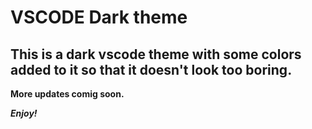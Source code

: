 # VSCODE Dark theme

## This is a dark vscode theme with some colors added to it so that it doesn't look too boring.

**More updates comig soon.**

**_Enjoy!_**
